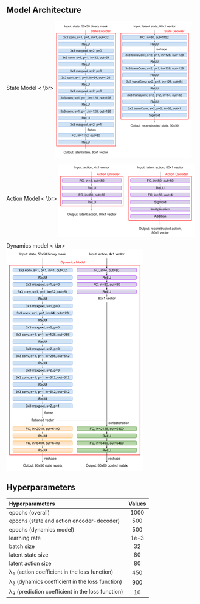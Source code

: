 ## Model Architecture

State Model < \br>
<img src='./image/state_model.png' align="middle" width=360>

Action Model < \br>
<img src='./image/action_model.png' align="middle" width=360>

Dynamics model < \br>
<img src='./image/dynamics_model.png' align="middle" width=360>

## Hyperparameters

| Hyperparameters | Values | 
| :------------- | :----------: | 
|  epochs (overall) | 1000 | 
| epochs (state and action encoder-decoder) | 500 |
| epochs (dynamics model) | 500 |
| learning rate | 1e-3 |
| batch size | 32 |
| latent state size | 80 |
| latent action size | 80 |
| &lambda;<sub>1</sub> (action coefficient in the loss function) | 450 |
| &lambda;<sub>2</sub> (dynamics coefficient in the loss function) | 900 |
| &lambda;<sub>3</sub> (prediction coefficient in the loss function) | 10 |
